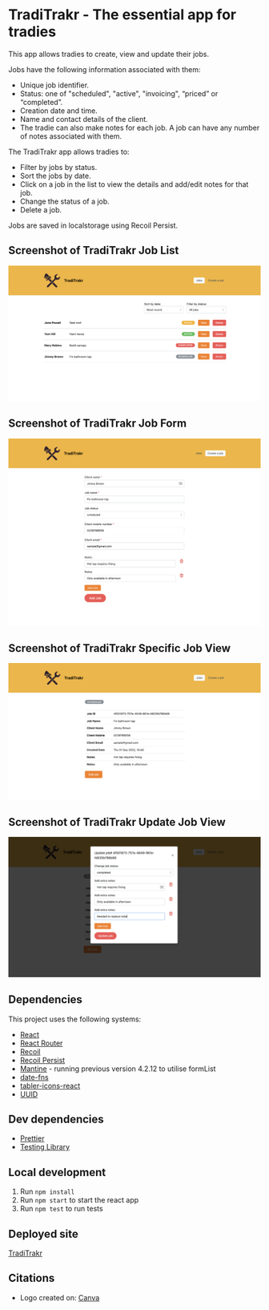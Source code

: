 # TradiTrakr - The essential app for tradies

This app allows tradies to create, view and update their jobs.

Jobs have the following information associated with them:

- Unique job identifier.
- Status: one of "scheduled", "active", "invoicing", “priced” or “completed”.
- Creation date and time.
- Name and contact details of the client.
- The tradie can also make notes for each job. A job can have any number of notes associated with them.

The TradiTrakr app allows tradies to:

- Filter by jobs by status.
- Sort the jobs by date.
- Click on a job in the list to view the details and add/edit notes for that job.
- Change the status of a job.
- Delete a job.

Jobs are saved in localstorage using Recoil Persist.

## Screenshot of TradiTrakr Job List

![Screenshot of TradiTrakr Job List](traditrakr-joblist.png)

## Screenshot of TradiTrakr Job Form

![Screenshot of TradiTrakr Job Form](traditrakr-jobform.png)

## Screenshot of TradiTrakr Specific Job View

![Screenshot of TradiTrakr Specific Job View](traditrakr-jobview.png)

## Screenshot of TradiTrakr Update Job View

![Screenshot of TradiTrakr Update Job View](traditrakr-updatejob.png)

## Dependencies

This project uses the following systems:

- [React](https://github.com/facebook/react)
- [React Router](https://reactrouter.com/docs/en/v6)
- [Recoil](https://recoiljs.org/)
- [Recoil Persist](https://github.com/polemius/recoil-persist)
- [Mantine](https://mantine.dev/) - running previous version 4.2.12 to utilise formList
- [date-fns](https://date-fns.org/)
- [tabler-icons-react](https://tabler-icons-react.vercel.app/)
- [UUID](https://github.com/uuidjs/uuid)

## Dev dependencies

- [Prettier](https://prettier.io/)
- [Testing Library](https://testing-library.com/)

## Local development

1. Run `npm install`
2. Run `npm start` to start the react app
3. Run `npm test` to run tests

## Deployed site

[TradiTrakr](https://traditrakr.netlify.app/)

## Citations

- Logo created on: [Canva](https://www.canva.com/)
